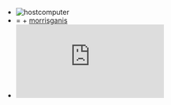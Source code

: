 + ![hostcomputer](https://avatars1.githubusercontent.com/u/25133519?v=4&s=20)
+ = + [morrisganis](https://avatars2.githubusercontent.com/u/32203995?v=4&s=20)
+ ![hostcomputer](https://rawgit.com/hostcomputer/130159523c694f84013c66f4c7644b7a/raw/b4fe77851f0e62730932f1d69171b9c8368b82df/README.md)
